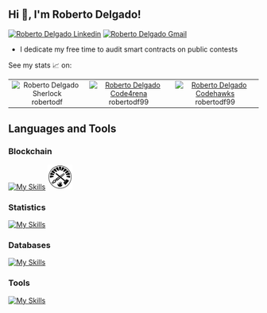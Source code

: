 ## Hi 👋, I'm Roberto Delgado! 

[![Roberto Delgado Linkedin](https://img.shields.io/badge/LinkedIn-0077B5?style=for-the-badge&logo=linkedin&logoColor=white)](https://www.linkedin.com/in/roberto-delgado-ferrezuelo-89b543215/)
[![Roberto Delgado Gmail](https://img.shields.io/badge/Gmail-D14836?style=for-the-badge&logo=gmail&logoColor=white)](mailto:robertodf99@gmail.com)

- I dedicate my free time to audit smart contracts on public contests

See my stats 📈 on:

<table cellspacing="0" cellpadding="0">
  <tr>
    <td align="center" style="text-align: center; border: none;">
      <a href="https://audits.sherlock.xyz/watson/robertodf" style="text-decoration: none;">
        <img src="https://avatars.githubusercontent.com/u/83594978?s=200&v=4" alt="Roberto Delgado Sherlock" width="50" height="50">
      </a>
      <br>robertodf
    </td>
    <td align="center" style="text-align: center; border: none;">
      <a href="https://code4rena.com/@robertodf99">
        <img src="https://cryptocurrencyjobs.co/startups/assets/logos/code4rena.png" alt="Roberto Delgado Code4rena" width="50" height="50">
      </a>
      <br>robertodf99
    </td>
    <td align="center" style="text-align: center; border: none;">
      <a href="https://www.codehawks.com/profile/clscdki8s0001sbgc9ukl8ewc">
        <img src="https://res.cloudinary.com/droqoz7lg/image/upload/v1689080263/snhkgvtsidryjdtx0pce.png" alt="Roberto Delgado Codehawks" width="50" height="50">
      </a>
      <br>robertodf99
    </td>
  </tr>
</table>

## Languages and Tools 

### Blockchain  
[![My Skills](https://skillicons.dev/icons?i=solidity)](https://skillicons.dev)
<img width=50px src='https://raw.githubusercontent.com/foundry-rs/foundry/master/.github/logo.png'>&nbsp;

### Statistics
[![My Skills](https://skillicons.dev/icons?i=python,r,matlab)](https://skillicons.dev)


### Databases
[![My Skills](https://skillicons.dev/icons?i=mysql)](https://skillicons.dev)

### Tools
[![My Skills](https://skillicons.dev/icons?i=vscode)](https://skillicons.dev)
